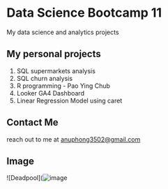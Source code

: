 # Data Science Bootcamp 11
My data science and analytics projects

## My personal projects

1. SQL supermarkets analysis
2. SQL churn analysis
3. R programming - Pao Ying Chub
4. Looker GA4 Dashboard
5. Linear Regression Model using caret 

## Contact Me
reach out to me at anuphong3502@gmail.com

## Image
![Deadpool](![image](https://github.com/user-attachments/assets/ec3518b9-f318-4dd2-87ff-6568b78d9651)
